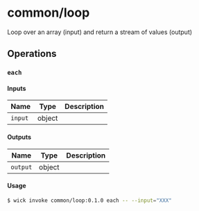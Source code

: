 # common/loop

Loop over an array (input) and return a stream of values (output)


## Operations

### `each`

#### Inputs

| Name | Type | Description |
| ---- | ---- | ----------- |
| `input` | object |  |


#### Outputs

| Name | Type | Description |
| ---- | ---- | ----------- |
| `output` | object |  |

#### Usage

```bash
$ wick invoke common/loop:0.1.0 each -- --input="XXX"
```

